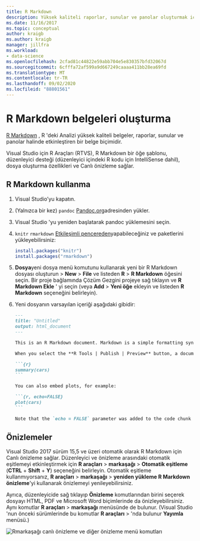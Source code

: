 ```yaml
---
title: R Markdown
description: Yüksek kaliteli raporlar, sunular ve panolar oluşturmak için Visual Studio 'da R Markdown belgeleri oluşturma.
ms.date: 11/16/2017
ms.topic: conceptual
author: kraigb
ms.author: kraigb
manager: jillfra
ms.workload:
- data-science
ms.openlocfilehash: 2cfad81c44822e59abb704e5e830357bfd32067d
ms.sourcegitcommit: 6cfffa72af599a9d667249caaaa411bb28ea69fd
ms.translationtype: MT
ms.contentlocale: tr-TR
ms.lasthandoff: 09/02/2020
ms.locfileid: "88801561"
---
```

# <a name="create-r-markdown-documents"></a>R Markdown belgeleri oluşturma

[R Markdown](https://rmarkdown.rstudio.com/) , R 'deki Analizi yüksek kaliteli belgeler, raporlar, sunular ve panolar halinde etkinleştiren bir belge biçimidir.

Visual Studio için R Araçları (RTVS), R Markdown bir öğe şablonu, düzenleyici desteği (düzenleyici içindeki R kodu için IntelliSense dahil), dosya oluşturma özellikleri ve Canlı önizleme sağlar.

## <a name="using-r-markdown"></a>R Markdown kullanma

1. Visual Studio’yu kapatın.
1. (Yalnızca bir kez) `pandoc` [Pandoc.org](https://pandoc.org/installing.html)adresinden yükler.
1. Visual Studio 'yu yeniden başlatarak pandoc yüklemesini seçin.
1. `knitr` `rmarkdown` [Etkileşimli pencereden](interactive-repl-for-r-in-visual-studio.md)yapabileceğiniz ve paketlerini yükleyebilirsiniz:

    ```R
    install.packages("knitr")
    install.packages("rmarkdown")

    ```

1. **Dosya**yeni dosya menü komutunu kullanarak yeni bir R Markdown dosyası oluşturun  >  **New**  >  **File** ve listeden **R**  >  **R Markdown** öğesini seçin. Bir proje bağlamında Çözüm Gezgini projeye sağ tıklayın ve **R Markdown Ekle** ' yi seçin (veya **Add**  >  **Yeni öğe** ekleyin ve listeden **R Markdown** seçeneğini belirleyin).

1. Yeni dosyanın varsayılan içeriği aşağıdaki gibidir:

    <!-- markdownlint-disable MD048 -->
    ~~~markdown
    ---
    title: "Untitled"
    output: html_document
    ---

    This is an R Markdown document. Markdown is a simple formatting syntax for authoring HTML, PDF, and Microsoft Word documents. For more details on using R Markdown see <http://rmarkdown.rstudio.com>.

    When you select the **R Tools | Publish | Preview** button, a document will be generated that includes both content as well as the output of any embedded R code chunks within the document. You can embed an R code chunk like this:

    ```{r}
    summary(cars)
    ```

    You can also embed plots, for example:

    ```{r, echo=FALSE}
    plot(cars)
    ```

    Note that the `echo = FALSE` parameter was added to the code chunk to prevent printing of the R code that generated the plot.

    ~~~
    <!-- markdownlint-disable MD048 -->

## <a name="previews"></a>Önizlemeler

Visual Studio 2017 sürüm 15,5 ve üzeri otomatik olarak R Markdown için Canlı önizleme sağlar. Düzenleyici ve önizleme arasındaki otomatik eşitlemeyi etkinleştirmek için **R araçları**  >  **markaşağı**  >  **Otomatik eşitleme** (**CTRL** + **Shift** + **Y**) seçeneğini belirleyin. Otomatik eşitleme kullanmıyorsanız, **R araçları**  >  **markaşağı**  >  **yeniden yükleme R Markdown önizleme**'yi kullanarak önizlemeyi yenileyebilirsiniz.

Ayrıca, düzenleyicide sağ tıklayıp **Önizleme** komutlarından birini seçerek dosyayı HTML, PDF ve Microsoft Word biçimlerinde da önizleyebilirsiniz. Aynı komutlar **R araçları**  >  **markaşağı** menüsünde de bulunur. (Visual Studio 'nun önceki sürümlerinde bu komutlar **R araçları**  >  'nda bulunur **Yayımla** menüsü.)

![Rmarkaşağı canlı önizleme ve diğer önizleme menü komutları](media/rmarkdown-live-preview.png)
